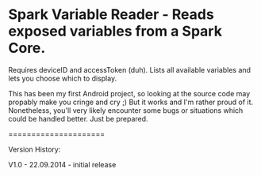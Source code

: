 Spark Variable Reader - Reads exposed variables from a Spark Core.
=====================

Requires deviceID and accessToken (duh).
Lists all available variables and lets you choose which to display.

This has been my first Android project, so looking at the source code may propably make you cringe and cry ;)
But it works and I'm rather proud of it.
Nonetheless, you'll very likely encounter some bugs or situations which could be handled better. Just be prepared.


=====================

Version History:

V1.0 - 22.09.2014
    - initial release
